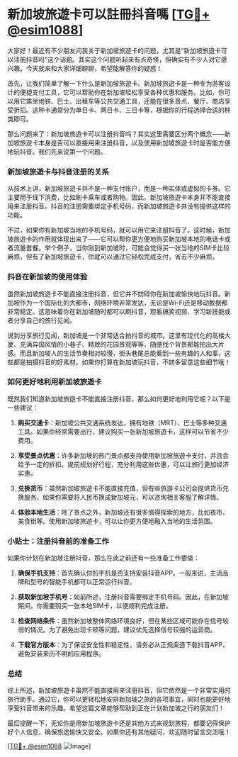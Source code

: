 # 新加坡旅遊卡可以註冊抖音嗎 [[TG💪+ @esim1088](https://t.me/s/esim1088)]

大家好！最近有不少朋友问我关于新加坡旅遊卡的问题，尤其是“新加坡旅遊卡可以注册抖音吗”这个话题。其实这个问题听起来有点奇怪，但确实有不少人对它感兴趣。今天就来和大家详细聊聊，希望能解答你的疑惑！

首先，让我们简单了解一下什么是新加坡旅遊卡。新加坡旅遊卡是一种专为游客设计的便捷支付工具，它可以帮助你在新加坡轻松享受各种优惠和服务。比如，你可以用它乘坐地铁、巴士、出租车等公共交通工具，还能在很多景点、餐厅、商店享受折扣。这种卡通常分为单日卡、两日卡、三日卡等，根据你的行程选择合适的种类即可。

那么问题来了：新加坡旅遊卡可以注册抖音吗？其实这里需要区分两个概念——新加坡旅遊卡本身是否可以直接用来注册抖音，以及使用新加坡旅遊卡时是否能方便地玩抖音。我们先来说第一个问题。

### 新加坡旅遊卡与抖音注册的关系

从技术上讲，新加坡旅遊卡并不是一种支付账户，而是一种实体或虚拟的卡券。它主要用于线下消费，比如刷卡乘车或者购物。因此，新加坡旅遊卡本身并不能直接用来注册抖音。抖音的注册需要绑定手机号码，而新加坡旅遊卡并没有提供这样的功能。

不过，如果你有新加坡当地的手机号码，就可以用它来注册抖音了。这时候，新加坡旅遊卡的作用就体现出来了——它可以帮你更方便地购买新加坡本地的电话卡或者流量套餐。举个例子，当你刚到新加坡时，可能会觉得买一张当地的SIM卡比较麻烦，但有了新加坡旅遊卡，你就可以通过它轻松完成支付，省去不少麻烦。

### 抖音在新加坡的使用体验

虽然新加坡旅遊卡不能直接注册抖音，但它并不妨碍你在新加坡愉快地玩抖音。新加坡作为一个国际化的大都市，网络环境非常发达，无论是Wi-Fi还是移动数据都非常稳定。这意味着你在新加坡随时都可以刷抖音，观看搞笑视频、学习新技能或者分享自己的旅行见闻。

说到分享旅行见闻，新加坡是一个非常适合拍抖音的城市。这里有现代化的高楼大厦、充满异国风情的小巷子、精致的花园景观等等，随便找个背景都能拍出大片感。而且新加坡人的生活节奏相对较慢，街头巷尾总能看到一些有趣的人和事，这些都是拍摄抖音的好素材。如果你打算在新加坡玩抖音，不妨多留意这些细节哦！

### 如何更好地利用新加坡旅遊卡

既然我们知道新加坡旅遊卡不能直接注册抖音，那么如何更好地利用它呢？以下是一些建议：

1. **购买交通卡**：新加坡公共交通系统发达，拥有地铁（MRT）、巴士等多种交通工具。如果你经常需要出行，建议购买一张新加坡旅遊卡，这样可以节省不少费用。
   
2. **享受景点优惠**：许多新加坡的热门景点都支持使用新加坡旅遊卡支付，并且会给予一定的折扣。提前规划好行程，充分利用这些优惠，可以让旅行更加经济实惠。

3. **兑换货币**：虽然新加坡旅遊卡不能直接充值，但有些旅游卡公司会提供货币兑换服务。如果你需要将人民币换成新加坡元，可以咨询相关客服了解详情。

4. **体验本地生活**：除了景点之外，新加坡还有很多值得探索的地方，比如夜市、美食街等。使用新加坡旅遊卡，可以让你更方便地融入当地的生活氛围。

### 小贴士：注册抖音前的准备工作

如果你计划在新加坡注册抖音，那么在此之前还有一些准备工作要做：

1. **确保手机支持**：首先确认你的手机是否支持安装抖音APP。一般来说，主流品牌和型号的智能手机都可以正常运行抖音。

2. **获取新加坡手机号**：如前所述，注册抖音需要绑定手机号码。因此，在新加坡期间，你需要购买一张本地SIM卡，以便顺利完成注册。

3. **检查网络条件**：虽然新加坡整体网络环境良好，但在某些区域可能存在信号较弱的情况。为了避免出现卡顿等问题，建议优先选择信号较强的运营商。

4. **下载官方版本**：为了保证安全性和稳定性，请务必从正规渠道下载抖音APP，避免安装来历不明的应用程序。

### 总结

综上所述，新加坡旅遊卡虽然不能直接用来注册抖音，但它依然是一个非常实用的旅行助手。通过它，你可以更轻松地安排新加坡之旅的各项事宜，同时也能更好地享受抖音带来的乐趣。希望这篇文章能够帮助到正在计划新加坡之行的朋友们！

最后提醒一下，无论你是用新加坡旅遊卡还是其他方式来规划旅程，都要记得保护好个人信息，确保旅途愉快又安全。如果你还有其他疑问，欢迎随时留言交流哦！

[[TG💪+ @esim1088](https://t.me/s/esim1088) ![Image](https://i.postimg.cc/4NQfJmqS/Snipaste-2025-05-13-00-14-12.png)]